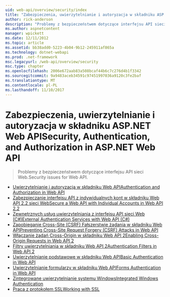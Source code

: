 ```yaml
---
uid: web-api/overview/security/index
title: "Zabezpieczenia, uwierzytelnianie i autoryzacja w składniku ASP.NET Web API | Dokumentacja firmy Microsoft"
author: rick-anderson
description: "Problemy z bezpieczeństwem dotyczące interfejsu API sieci Web."
ms.author: aspnetcontent
manager: wpickett
ms.date: 12/11/2012
ms.topic: article
ms.assetid: bb38add0-5223-4b04-9b12-245911af865a
ms.technology: dotnet-webapi
ms.prod: .net-framework
msc.legacyurl: /web-api/overview/security
msc.type: chapter
ms.openlocfilehash: 2006e672aab83a508bcaf44b6c7c276d4b1f3342
ms.sourcegitcommit: 9a9483aceb34591c97451997036a9120c3fe2baf
ms.translationtype: MT
ms.contentlocale: pl-PL
ms.lasthandoff: 11/10/2017
---
```

<a name="security-authentication-and-authorization-in-aspnet-web-api"></a><span data-ttu-id="50aa8-103">Zabezpieczenia, uwierzytelnianie i autoryzacja w składniku ASP.NET Web API</span><span class="sxs-lookup"><span data-stu-id="50aa8-103">Security, Authentication, and Authorization in ASP.NET Web API</span></span>
====================
> <span data-ttu-id="50aa8-104">Problemy z bezpieczeństwem dotyczące interfejsu API sieci Web.</span><span class="sxs-lookup"><span data-stu-id="50aa8-104">Security issues for Web API.</span></span>


- [<span data-ttu-id="50aa8-105">Uwierzytelnianie i autoryzacja w składniku Web API</span><span class="sxs-lookup"><span data-stu-id="50aa8-105">Authentication and Authorization in Web API</span></span>](authentication-and-authorization-in-aspnet-web-api.md)
- [<span data-ttu-id="50aa8-106">Zabezpieczanie interfejsu API z indywidualnych kont w składniku Web API 2.2 sieci Web</span><span class="sxs-lookup"><span data-stu-id="50aa8-106">Secure a Web API with Individual Accounts in Web API 2.2</span></span>](individual-accounts-in-web-api.md)
- [<span data-ttu-id="50aa8-107">Zewnętrznych usług uwierzytelniania z interfejsu API sieci Web (C#)</span><span class="sxs-lookup"><span data-stu-id="50aa8-107">External Authentication Services with Web API (C#)</span></span>](external-authentication-services.md)
- [<span data-ttu-id="50aa8-108">Zapobieganie Cross-Site (CSRF) Fałszerstwie żądania w składniku Web API</span><span class="sxs-lookup"><span data-stu-id="50aa8-108">Preventing Cross-Site Request Forgery (CSRF) Attacks in Web API</span></span>](preventing-cross-site-request-forgery-csrf-attacks.md)
- [<span data-ttu-id="50aa8-109">Włączanie żądań Cross-Origin w składniku Web API 2</span><span class="sxs-lookup"><span data-stu-id="50aa8-109">Enabling Cross-Origin Requests in Web API 2</span></span>](enabling-cross-origin-requests-in-web-api.md)
- [<span data-ttu-id="50aa8-110">Filtry uwierzytelniania w składniku Web API 2</span><span class="sxs-lookup"><span data-stu-id="50aa8-110">Authentication Filters in Web API 2</span></span>](authentication-filters.md)
- [<span data-ttu-id="50aa8-111">Uwierzytelnianie podstawowe w składniku Web API</span><span class="sxs-lookup"><span data-stu-id="50aa8-111">Basic Authentication in Web API</span></span>](basic-authentication.md)
- [<span data-ttu-id="50aa8-112">Uwierzytelnianie formularzy w składniku Web API</span><span class="sxs-lookup"><span data-stu-id="50aa8-112">Forms Authentication in Web API</span></span>](forms-authentication.md)
- [<span data-ttu-id="50aa8-113">Zintegrowane uwierzytelnianie systemu Windows</span><span class="sxs-lookup"><span data-stu-id="50aa8-113">Integrated Windows Authentication</span></span>](integrated-windows-authentication.md)
- [<span data-ttu-id="50aa8-114">Praca z protokołem SSL</span><span class="sxs-lookup"><span data-stu-id="50aa8-114">Working with SSL</span></span>](working-with-ssl-in-web-api.md)
